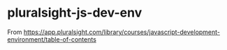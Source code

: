 # pluralsight-js-dev-env
From https://app.pluralsight.com/library/courses/javascript-development-environment/table-of-contents
